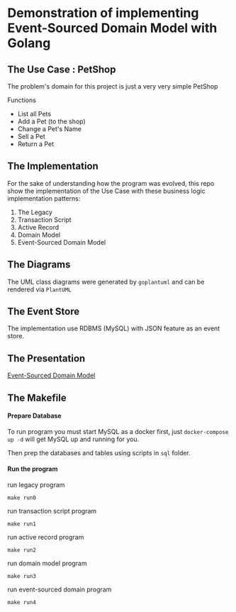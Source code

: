 # Demonstration of implementing Event-Sourced Domain Model with Golang

## The Use Case : PetShop

The problem's domain for this project is just a very very simple PetShop

Functions
* List all Pets
* Add a Pet (to the shop)
* Change a Pet's Name
* Sell a Pet
* Return a Pet

## The Implementation

For the sake of understanding how the program was evolved, this repo show the implementation of the Use Case with these business logic implementation patterns:

1. The Legacy
2. Transaction Script
3. Active Record
4. Domain Model
5. Event-Sourced Domain Model

## The Diagrams

The UML class diagrams were generated by `goplantuml` and can be rendered via `PlantUML`

## The Event Store

The implementation use RDBMS (MySQL) with JSON feature as an event store.

## The Presentation

[Event-Sourced Domain Model](https://docs.google.com/presentation/d/1zgZJQAbSBSLW-eW8VSroSX0sjMP0YVFF7yhbLwFQZUw/edit?usp=sharing)

## The Makefile

#### Prepare Database

To run program you must start MySQL as a docker first, just `docker-compose up -d` will get MySQL up and running for you.

Then prep the databases and tables using scripts in `sql` folder.

#### Run the program

run legacy program

```
make run0
```

run transaction script program

```
make run1
```

run active record program

```
make run2
```

run domain model program

```
make run3
```

run event-sourced domain program

```
make run4
```